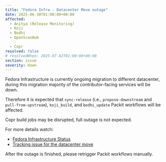 ```yaml
---
title: "Fedora Infra - Datacenter Move outage"
date: 2025-06-30T01:00:00+00:00
affected:
  - Anitya (Release Monitoring)
  - Koji
  - Bodhi
  - OpenScanHub

  - Copr
resolved: false
# resolvedWhen: 2025-07-02T01:00:00+00:00
section: issue
severity: down
---
```


Fedora Infrastructure is currently ongoing migration to different datacenter,
during this migration majority of the contributor-facing services will be down.

Therefore it is expected that `sync-release` (i.e., `propose-downstream` and
`pull-from-upstream`), `koji_build`, and `bodhi_update` Packit workflows will be
affected.

Copr build jobs may be disrupted, full outage is not expected.

For more details watch:

- [Fedora Infrastructure Status](https://fedorastatus.org)
- [Tracking issue for the datacenter move](https://pagure.io/fedora-infrastructure/issue/12603)

After the outage is finished, please retrigger Packit workflows manually.
